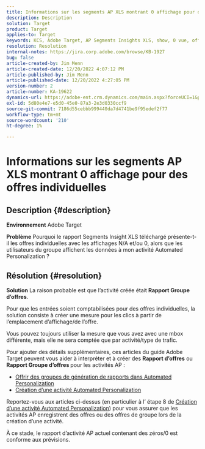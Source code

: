 ```yaml
---
title: Informations sur les segments AP XLS montrant 0 affichage pour des offres individuelles
description: Description
solution: Target
product: Target
applies-to: Target
keywords: KCS, Adobe Target, AP Segments Insights XLS, show, 0 vue, offres individuelles
resolution: Resolution
internal-notes: https://jira.corp.adobe.com/browse/KB-1927
bug: false
article-created-by: Jim Menn
article-created-date: 12/20/2022 4:07:12 PM
article-published-by: Jim Menn
article-published-date: 12/20/2022 4:27:05 PM
version-number: 2
article-number: KA-19622
dynamics-url: https://adobe-ent.crm.dynamics.com/main.aspx?forceUCI=1&pagetype=entityrecord&etn=knowledgearticle&id=424d2d5c-8080-ed11-81ac-6045bd006704
exl-id: 5d80e4e7-e5d0-45e0-87a3-2e3d0330ccf9
source-git-commit: 7186d55cebbb999440da7d4741be9f95edef2f77
workflow-type: tm+mt
source-wordcount: '210'
ht-degree: 1%

---
```


# Informations sur les segments AP XLS montrant 0 affichage pour des offres individuelles

## Description {#description}


<b>Environnement</b>
Adobe Target

<b>Problème</b>
Pourquoi le rapport Segments Insight XLS téléchargé présente-t-il les offres individuelles avec les affichages N/A et/ou 0, alors que les utilisateurs du groupe affichent les données à mon activité Automated Personalization ?


## Résolution {#resolution}


<b>Solution</b>
La raison probable est que l’activité créée était <b>Rapport Groupe d’offres</b>.

Pour que les entrées soient comptabilisées pour des offres individuelles, la solution consiste à créer une mesure pour les clics à partir de l’emplacement d’affichage/de l’offre.

Vous pouvez toujours utiliser la mesure que vous avez avec une mbox différente, mais elle ne sera comptée que par activité/type de trafic.

Pour ajouter des détails supplémentaires, ces articles du guide Adobe Target peuvent vous aider à interpréter et à créer des <b>Rapport d’offres</b> ou <b>Rapport Groupe d’offres </b>pour les activités AP :

- [Offrir des groupes de génération de rapports dans Automated Personalization](https://experienceleague.adobe.com/docs/target/using/reports/offer-reporting-groups-in-automated-personalization.html)
- [Création d’une activité Automated Personalization](https://experienceleague.adobe.com/docs/target/using/activities/automated-personalization/create-ap-activity.html)




Reportez-vous aux articles ci-dessus (en particulier à l’ étape 8 de [Création d’une activité Automated Personalization](https://experienceleague.adobe.com/docs/target/using/activities/automated-personalization/create-ap-activity.html)) pour vous assurer que les activités AP enregistrent des offres ou des offres de groupe lors de la création d’une activité.

À ce stade, le rapport d’activité AP actuel contenant des zéros/0 est conforme aux prévisions.
